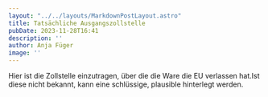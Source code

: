 ```yaml
---
layout: "../../layouts/MarkdownPostLayout.astro"
title: Tatsächliche Ausgangszollstelle
pubDate: 2023-11-28T16:41
description: ''
author: Anja Füger
image: ''
---
```


Hier ist die Zollstelle einzutragen, über die die Ware die EU verlassen hat.Ist diese nicht bekannt, kann eine schlüssige, plausible hinterlegt werden.